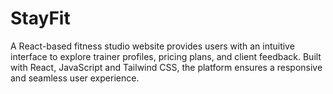 # StayFit

A React-based fitness studio website provides users with an intuitive interface to explore trainer profiles, pricing plans, and client feedback. Built with React, JavaScript and Tailwind CSS, the platform ensures a responsive and seamless user experience.
